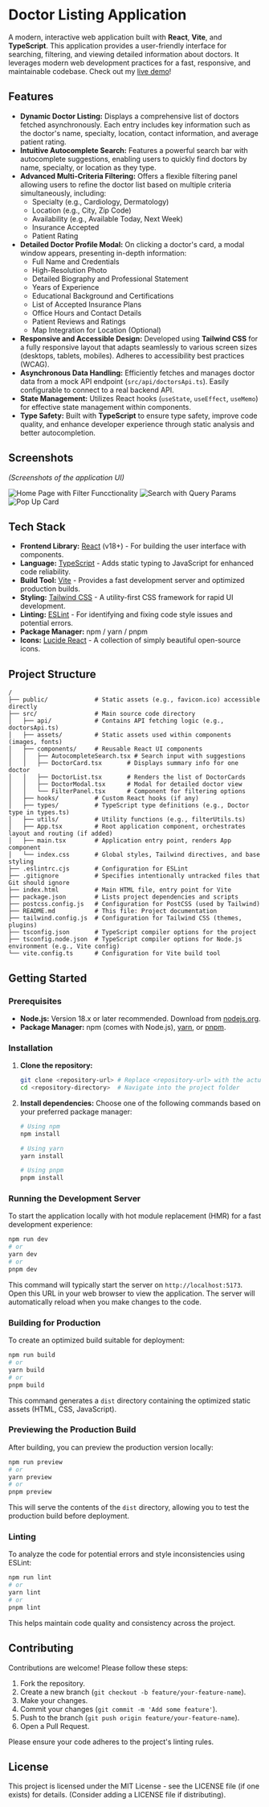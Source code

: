 # Doctor Listing Application

A modern, interactive web application built with **React**, **Vite**, and **TypeScript**. This application provides a user-friendly interface for searching, filtering, and viewing detailed information about doctors. It leverages modern web development practices for a fast, responsive, and maintainable codebase. Check out my [live demo](https://bajaj-eg65ocgww-shivanshs-projects-ef9e2b35.vercel.app/)!


## Features

- **Dynamic Doctor Listing:** Displays a comprehensive list of doctors fetched asynchronously. Each entry includes key information such as the doctor's name, specialty, location, contact information, and average patient rating.
- **Intuitive Autocomplete Search:** Features a powerful search bar with autocomplete suggestions, enabling users to quickly find doctors by name, specialty, or location as they type.
- **Advanced Multi-Criteria Filtering:** Offers a flexible filtering panel allowing users to refine the doctor list based on multiple criteria simultaneously, including:
  - Specialty (e.g., Cardiology, Dermatology)
  - Location (e.g., City, Zip Code)
  - Availability (e.g., Available Today, Next Week)
  - Insurance Accepted
  - Patient Rating
- **Detailed Doctor Profile Modal:** On clicking a doctor's card, a modal window appears, presenting in-depth information:
  - Full Name and Credentials
  - High-Resolution Photo
  - Detailed Biography and Professional Statement
  - Years of Experience
  - Educational Background and Certifications
  - List of Accepted Insurance Plans
  - Office Hours and Contact Details
  - Patient Reviews and Ratings
  - Map Integration for Location (Optional)
- **Responsive and Accessible Design:** Developed using **Tailwind CSS** for a fully responsive layout that adapts seamlessly to various screen sizes (desktops, tablets, mobiles). Adheres to accessibility best practices (WCAG).
- **Asynchronous Data Handling:** Efficiently fetches and manages doctor data from a mock API endpoint (`src/api/doctorsApi.ts`). Easily configurable to connect to a real backend API.
- **State Management:** Utilizes React hooks (`useState`, `useEffect`, `useMemo`) for effective state management within components.
- **Type Safety:** Built with **TypeScript** to ensure type safety, improve code quality, and enhance developer experience through static analysis and better autocompletion.

## Screenshots

_(Screenshots of the application UI)_

![Home Page with Filter Funcctionality](./image-2.png)
![Search with Query Params](./image-3.png)
![Pop Up Card](./image.png)

## Tech Stack

- **Frontend Library:** [React](https://reactjs.org/) (v18+) - For building the user interface with components.
- **Language:** [TypeScript](https://www.typescriptlang.org/) - Adds static typing to JavaScript for enhanced code reliability.
- **Build Tool:** [Vite](https://vitejs.dev/) - Provides a fast development server and optimized production builds.
- **Styling:** [Tailwind CSS](https://tailwindcss.com/) - A utility-first CSS framework for rapid UI development.
- **Linting:** [ESLint](https://eslint.org/) - For identifying and fixing code style issues and potential errors.
- **Package Manager:** npm / yarn / pnpm
- **Icons:** [Lucide React](https://lucide.dev/) - A collection of simply beautiful open-source icons.

## Project Structure

```
/
├── public/             # Static assets (e.g., favicon.ico) accessible directly
├── src/                # Main source code directory
│   ├── api/            # Contains API fetching logic (e.g., doctorsApi.ts)
│   ├── assets/         # Static assets used within components (images, fonts)
│   ├── components/     # Reusable React UI components
│   │   ├── AutocompleteSearch.tsx # Search input with suggestions
│   │   ├── DoctorCard.tsx       # Displays summary info for one doctor
│   │   ├── DoctorList.tsx       # Renders the list of DoctorCards
│   │   ├── DoctorModal.tsx      # Modal for detailed doctor view
│   │   └── FilterPanel.tsx      # Component for filtering options
│   ├── hooks/          # Custom React hooks (if any)
│   ├── types/          # TypeScript type definitions (e.g., Doctor type in types.ts)
│   ├── utils/          # Utility functions (e.g., filterUtils.ts)
│   ├── App.tsx         # Root application component, orchestrates layout and routing (if added)
│   ├── main.tsx        # Application entry point, renders App component
│   └── index.css       # Global styles, Tailwind directives, and base styling
├── .eslintrc.cjs       # Configuration for ESLint
├── .gitignore          # Specifies intentionally untracked files that Git should ignore
├── index.html          # Main HTML file, entry point for Vite
├── package.json        # Lists project dependencies and scripts
├── postcss.config.js   # Configuration for PostCSS (used by Tailwind)
├── README.md           # This file: Project documentation
├── tailwind.config.js  # Configuration for Tailwind CSS (themes, plugins)
├── tsconfig.json       # TypeScript compiler options for the project
├── tsconfig.node.json  # TypeScript compiler options for Node.js environment (e.g., Vite config)
└── vite.config.ts      # Configuration for Vite build tool
```

## Getting Started

### Prerequisites

- **Node.js:** Version 18.x or later recommended. Download from [nodejs.org](https://nodejs.org/).
- **Package Manager:** npm (comes with Node.js), [yarn](https://yarnpkg.com/), or [pnpm](https://pnpm.io/).

### Installation

1.  **Clone the repository:**
    ```bash
    git clone <repository-url> # Replace <repository-url> with the actual URL
    cd <repository-directory>  # Navigate into the project folder
    ```
2.  **Install dependencies:** Choose one of the following commands based on your preferred package manager:

    ```bash
    # Using npm
    npm install

    # Using yarn
    yarn install

    # Using pnpm
    pnpm install
    ```

### Running the Development Server

To start the application locally with hot module replacement (HMR) for a fast development experience:

```bash
npm run dev
# or
yarn dev
# or
pnpm dev
```

This command will typically start the server on `http://localhost:5173`. Open this URL in your web browser to view the application. The server will automatically reload when you make changes to the code.

### Building for Production

To create an optimized build suitable for deployment:

```bash
npm run build
# or
yarn build
# or
pnpm build
```

This command generates a `dist` directory containing the optimized static assets (HTML, CSS, JavaScript).

### Previewing the Production Build

After building, you can preview the production version locally:

```bash
npm run preview
# or
yarn preview
# or
pnpm preview
```

This will serve the contents of the `dist` directory, allowing you to test the production build before deployment.

### Linting

To analyze the code for potential errors and style inconsistencies using ESLint:

```bash
npm run lint
# or
yarn lint
# or
pnpm lint
```

This helps maintain code quality and consistency across the project.

## Contributing

Contributions are welcome! Please follow these steps:

1.  Fork the repository.
2.  Create a new branch (`git checkout -b feature/your-feature-name`).
3.  Make your changes.
4.  Commit your changes (`git commit -m 'Add some feature'`).
5.  Push to the branch (`git push origin feature/your-feature-name`).
6.  Open a Pull Request.

Please ensure your code adheres to the project's linting rules.

## License

This project is licensed under the MIT License - see the LICENSE file (if one exists) for details. (Consider adding a LICENSE file if distributing).

